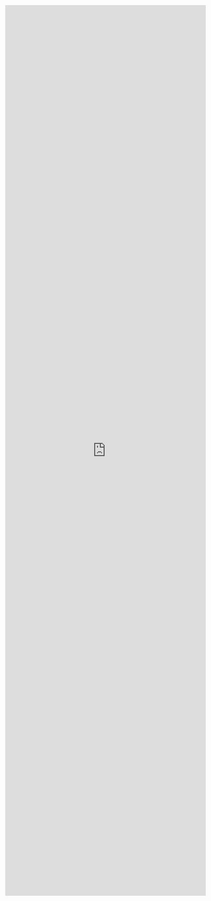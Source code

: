 <iframe src="https://docs.google.com/forms/d/e/1FAIpQLSe8Orhu96bnliDxBt9GoDfCQ_BtM5hS3PmYZu8WNOrq-c7cgQ/viewform?embedded=true" width="640" height="2842" frameborder="0" marginheight="0" marginwidth="0">Loading…</iframe>